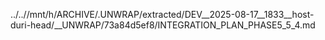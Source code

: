 ../..//mnt/h/ARCHIVE/.UNWRAP/extracted/DEV__2025-08-17__1833__host-duri-head/__UNWRAP/73a84d5ef8/INTEGRATION_PLAN_PHASE5_5_4.md